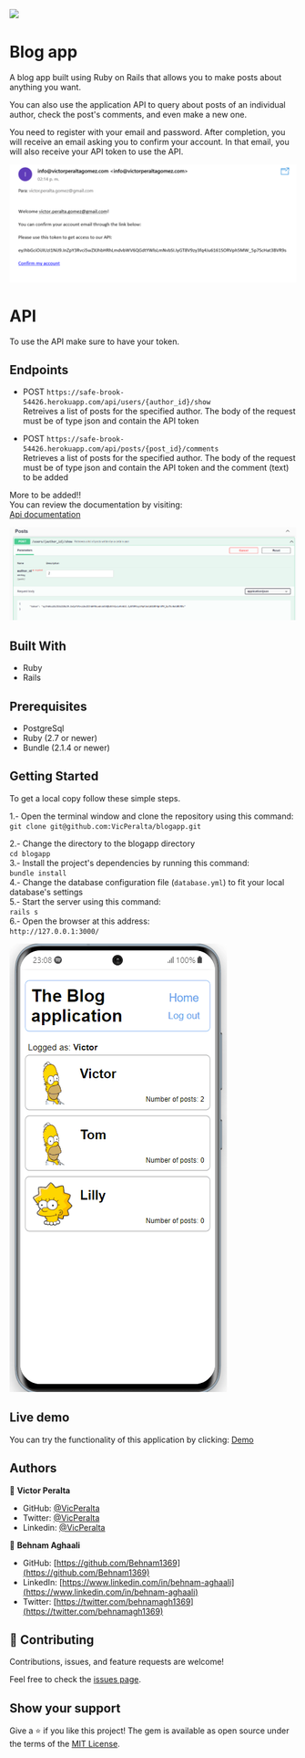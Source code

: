 ![](https://img.shields.io/badge/Microverse-blueviolet)

# Blog app

A blog app built using Ruby on Rails that allows you to make posts about anything you want.

You can also use the application API to query about posts of an individual author, check the post's comments, and even make a new one.

You need to register with your email and password. After completion, you will receive an email asking you to confirm your account. In that email, you will also receive your API token to use the API.

![](./confirmation.png)

# API

To use the API make sure to have your token.

## Endpoints
- POST `https://safe-brook-54426.herokuapp.com/api/users/{author_id}/show`  
Retreives a list of posts for the specified author. The body of the request must be of type json and contain the API token

- POST `https://safe-brook-54426.herokuapp.com/api/posts/{post_id}/comments`  
Retrieves a list of posts for the specified author. The body of the request must be of type json and contain the API token and the comment (text) to be added

More to be added!!  
You can review the documentation by visiting:  
[Api documentation](https://safe-brook-54426.herokuapp.com/api-docs/index.html)

![](./documentation.png)


## Built With

- Ruby
- Rails

## Prerequisites  
- PostgreSql   
- Ruby (2.7 or newer)
- Bundle (2.1.4 or newer)

## Getting Started

To get a local copy follow these simple steps.  

1.- Open the terminal window and clone the repository using this command:  
`git clone git@github.com:VicPeralta/blogapp.git` 

2.- Change the directory to the blogapp directory  
`cd blogapp`  
3.- Install the project's dependencies by running this command:   
`bundle install`  
4.- Change the database configuration file (`database.yml`) to fit your local database's settings   
5.- Start the server using this command:  
`rails s`   
6.- Open the browser at this address:  
`http://127.0.0.1:3000/`   

![](./blogApp.gif)

## Live demo

You can try the functionality of this application by clicking: 
[Demo](https://safe-brook-54426.herokuapp.com/)

## Authors

👤 **Victor Peralta**
- GitHub: [@VicPeralta](https://github.com/VicPeralta)
- Twitter: [@VicPeralta](https://twitter.com/VicPeralta)
- Linkedin: [@VicPeralta](https://www.linkedin.com/in/vicperalta/)


👤 **Behnam Aghaali**

- GitHub: [https://github.com/Behnam1369](https://github.com/Behnam1369)
- LinkedIn: [https://www.linkedin.com/in/behnam-aghaali](https://www.linkedin.com/in/behnam-aghaali)
- Twitter: [https://twitter.com/behnamagh1369](https://twitter.com/behnamagh1369)



## 🤝 Contributing

Contributions, issues, and feature requests are welcome!

Feel free to check the [issues page](../../issues/).

## Show your support

Give a ⭐️ if you like this project!
The gem is available as open source under the terms of the [MIT License](https://opensource.org/licenses/MIT).
